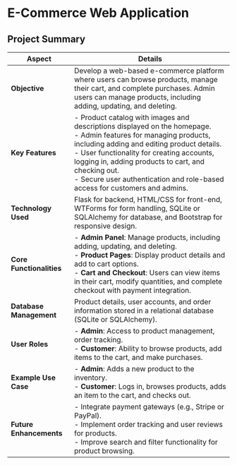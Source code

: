 # E-Commerce Web Application

## Project Summary

| **Aspect**                     | **Details**                                                                                                                               |
|--------------------------------|-------------------------------------------------------------------------------------------------------------------------------------------|
| **Objective**                  | Develop a web-based e-commerce platform where users can browse products, manage their cart, and complete purchases. Admin users can manage products, including adding, updating, and deleting. |
| **Key Features**               | - Product catalog with images and descriptions displayed on the homepage.<br>- Admin features for managing products, including adding and editing product details.<br>- User functionality for creating accounts, logging in, adding products to cart, and checking out.<br>- Secure user authentication and role-based access for customers and admins. |
| **Technology Used**            | Flask for backend, HTML/CSS for front-end, WTForms for form handling, SQLite or SQLAlchemy for database, and Bootstrap for responsive design. |
| **Core Functionalities**       | - **Admin Panel**: Manage products, including adding, updating, and deleting.<br>- **Product Pages**: Display product details and add to cart options.<br>- **Cart and Checkout**: Users can view items in their cart, modify quantities, and complete checkout with payment integration. |
| **Database Management**        | Product details, user accounts, and order information stored in a relational database (SQLite or SQLAlchemy). |
| **User Roles**                 | - **Admin**: Access to product management, order tracking.<br>- **Customer**: Ability to browse products, add items to the cart, and make purchases. |
| **Example Use Case**           | - **Admin**: Adds a new product to the inventory.<br>- **Customer**: Logs in, browses products, adds an item to the cart, and checks out. |
| **Future Enhancements**        | - Integrate payment gateways (e.g., Stripe or PayPal).<br>- Implement order tracking and user reviews for products.<br>- Improve search and filter functionality for product browsing. |
